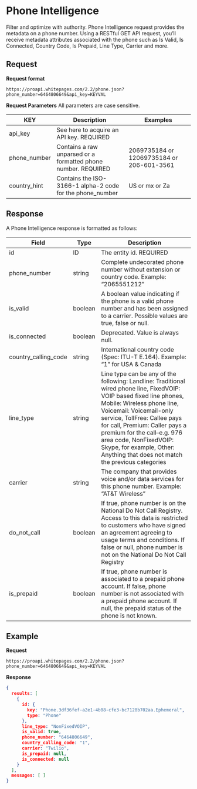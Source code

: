 # Phone Intelligence

Filter and optimize with authority. Phone Intelligence request provides the metadata on a phone number. Using a RESTful GET API request, you’ll receive metadata attributes associated with the phone such as Is Valid, Is Connected, Country Code, Is Prepaid, Line Type, Carrier and more.

## Request
**Request format**

```
https://proapi.whitepages.com/2.2/phone.json?phone_number=6464806649&api_key=KEYVAL
```

**Request Parameters**
All parameters are case sensitive.

| KEY     | Description | Examples |
| ------- | ---- | ---- |
| api_key | See here to acquire an API key. REQUIRED | |
| phone_number | Contains a raw unparsed or a formatted phone number. REQUIRED | 2069735184 or 12069735184 or 206-601-3561 |
| country_hint | Contains the ISO-3166-1 alpha-2 code for the phone_number | US or mx or Za |

## Response
A Phone Intelligence response is formatted as follows:

| Field     | Type | Description |
| ------- | ---- | ---- |
| id | ID | The entity id. REQUIRED |
| phone_number | string | Complete undecorated phone number without extension or country code. Example: “2065551212” |
| is_valid | boolean | A boolean value indicating if the phone is a valid phone number and has been assigned to a carrier. Possible values are true, false or null. |
| is_connected | boolean | Deprecated. Value is always null. |
| country_calling_code | string | International country code (Spec: ITU-T E.164). Example: “1” for USA & Canada |
| line_type | string | Line type can be any of the following: Landline: Traditional wired phone line, FixedVOIP: VOIP based fixed line phones, Mobile: Wireless phone line, Voicemail: Voicemail-only service, TollFree: Callee pays for call, Premium: Caller pays a premium for the call–e.g. 976 area code, NonFixedVOIP: Skype, for example, Other: Anything that does not match the previous categories |
| carrier | string | The company that provides voice and/or data services for this phone number. Example: “AT&T Wireless” |
| do_not_call | boolean | If true, phone number is on the National Do Not Call Registry. Access to this data is restricted to customers who have signed an agreement agreeing to usage terms and conditions. If false or null, phone number is not on the National Do Not Call Registry |
| is_prepaid | boolean | If true, phone number is associated to a prepaid phone account. If false, phone number is not associated with a prepaid phone account. If null, the prepaid status of the phone is not known. |


## Example
**Request**
```
https://proapi.whitepages.com/2.2/phone.json?phone_number=6464806649&api_key=KEYVAL
```

**Response**
```json
{
  results: [
    {
      id: {
        key: "Phone.3df36fef-a2e1-4b08-cfe3-bc7128b702aa.Ephemeral",
        type: "Phone"
      },
      line_type: "NonFixedVOIP",
      is_valid: true,
      phone_number: "6464806649",
      country_calling_code: "1",
      carrier: "Twilio",
      is_prepaid: null,
      is_connected: null
    }
  ],
  messages: [ ]
}
```


